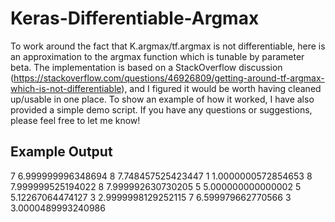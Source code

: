 # Keras-Differentiable-Argmax #

To work around the fact that K.argmax/tf.argmax is not differentiable, here is an approximation to the argmax function which is tunable by parameter beta. The implementation is based on a StackOverflow discussion (https://stackoverflow.com/questions/46926809/getting-around-tf-argmax-which-is-not-differentiable), and I figured it would be worth having cleaned up/usable in one place. To show an example of how it worked, I have also provided a simple demo script. If you have any questions or suggestions, please feel free to let me know!

## Example Output ##

7 6.999999996348694
8 7.748457525423447
1 1.0000000572854653
8 7.999999525194022
8 7.999992630730205
5 5.000000000000002
5 5.12267064474127
3 2.9999998129252115
7 6.599979662770566
3 3.0000489993240986
